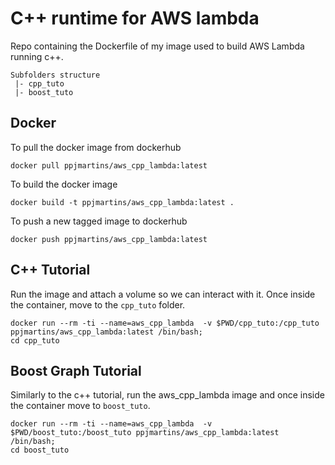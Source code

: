 # C++ runtime for AWS lambda

Repo containing the Dockerfile of my image used to build AWS Lambda running c++.

```
Subfolders structure
 |- cpp_tuto
 |- boost_tuto
```

## Docker

To pull the docker image from dockerhub

```
docker pull ppjmartins/aws_cpp_lambda:latest
```

To build the docker image

```
docker build -t ppjmartins/aws_cpp_lambda:latest .
```

To push a new tagged image to dockerhub

```
docker push ppjmartins/aws_cpp_lambda:latest
```


## C++ Tutorial

Run the image and attach a volume so we can interact with it.
Once inside the container, move to the `cpp_tuto` folder.

```
docker run --rm -ti --name=aws_cpp_lambda  -v $PWD/cpp_tuto:/cpp_tuto ppjmartins/aws_cpp_lambda:latest /bin/bash;
cd cpp_tuto
```

## Boost Graph Tutorial

Similarly to the c++ tutorial, run the aws_cpp_lambda image and once inside the container move to `boost_tuto`.

```
docker run --rm -ti --name=aws_cpp_lambda  -v $PWD/boost_tuto:/boost_tuto ppjmartins/aws_cpp_lambda:latest /bin/bash;
cd boost_tuto
```


